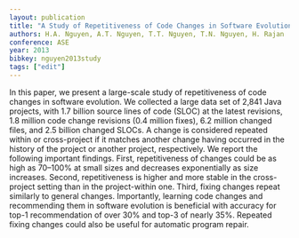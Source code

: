```yaml
---
layout: publication
title: "A Study of Repetitiveness of Code Changes in Software Evolution"
authors: H.A. Nguyen, A.T. Nguyen, T.T. Nguyen, T.N. Nguyen, H. Rajan
conference: ASE
year: 2013
bibkey: nguyen2013study
tags: ["edit"]
---
```

In this paper, we present a large-scale study of
repetitiveness of code changes in software evolution. We collected
a large data set of 2,841 Java projects, with 1.7 billion source lines
of code (SLOC) at the latest revisions, 1.8 million code change
revisions (0.4 million fixes), 6.2 million changed files, and 2.5
billion changed SLOCs. A change is considered repeated within
or cross-project if it matches another change having occurred
in the history of the project or another project, respectively. We
report the following important findings. First, repetitiveness of
changes could be as high as 70–100% at small sizes and decreases
exponentially as size increases. Second, repetitiveness is higher
and more stable in the cross-project setting than in the project-within one. Third, fixing changes repeat similarly to general
changes. Importantly, learning code changes and recommending
them in software evolution is beneficial with accuracy for top-1
recommendation of over 30% and top-3 of nearly 35%. Repeated
fixing changes could also be useful for automatic program repair.

